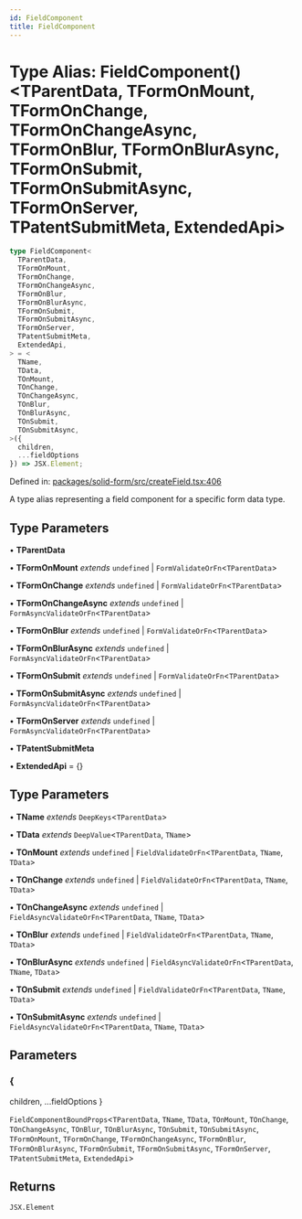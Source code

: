 ```yaml
---
id: FieldComponent
title: FieldComponent
---
```


<!-- DO NOT EDIT: this page is autogenerated from the type comments -->

# Type Alias: FieldComponent()\<TParentData, TFormOnMount, TFormOnChange, TFormOnChangeAsync, TFormOnBlur, TFormOnBlurAsync, TFormOnSubmit, TFormOnSubmitAsync, TFormOnServer, TPatentSubmitMeta, ExtendedApi\>

```ts
type FieldComponent<
  TParentData,
  TFormOnMount,
  TFormOnChange,
  TFormOnChangeAsync,
  TFormOnBlur,
  TFormOnBlurAsync,
  TFormOnSubmit,
  TFormOnSubmitAsync,
  TFormOnServer,
  TPatentSubmitMeta,
  ExtendedApi,
> = <
  TName,
  TData,
  TOnMount,
  TOnChange,
  TOnChangeAsync,
  TOnBlur,
  TOnBlurAsync,
  TOnSubmit,
  TOnSubmitAsync,
>({
  children,
  ...fieldOptions
}) => JSX.Element;
```

Defined in: [packages/solid-form/src/createField.tsx:406](https://github.com/TanStack/form/blob/main/packages/solid-form/src/createField.tsx#L406)

A type alias representing a field component for a specific form data type.

## Type Parameters

• **TParentData**

• **TFormOnMount** _extends_ `undefined` \| `FormValidateOrFn`\<`TParentData`\>

• **TFormOnChange** _extends_ `undefined` \| `FormValidateOrFn`\<`TParentData`\>

• **TFormOnChangeAsync** _extends_ `undefined` \| `FormAsyncValidateOrFn`\<`TParentData`\>

• **TFormOnBlur** _extends_ `undefined` \| `FormValidateOrFn`\<`TParentData`\>

• **TFormOnBlurAsync** _extends_ `undefined` \| `FormAsyncValidateOrFn`\<`TParentData`\>

• **TFormOnSubmit** _extends_ `undefined` \| `FormValidateOrFn`\<`TParentData`\>

• **TFormOnSubmitAsync** _extends_ `undefined` \| `FormAsyncValidateOrFn`\<`TParentData`\>

• **TFormOnServer** _extends_ `undefined` \| `FormAsyncValidateOrFn`\<`TParentData`\>

• **TPatentSubmitMeta**

• **ExtendedApi** = \{\}

## Type Parameters

• **TName** _extends_ `DeepKeys`\<`TParentData`\>

• **TData** _extends_ `DeepValue`\<`TParentData`, `TName`\>

• **TOnMount** _extends_ `undefined` \| `FieldValidateOrFn`\<`TParentData`, `TName`, `TData`\>

• **TOnChange** _extends_ `undefined` \| `FieldValidateOrFn`\<`TParentData`, `TName`, `TData`\>

• **TOnChangeAsync** _extends_ `undefined` \| `FieldAsyncValidateOrFn`\<`TParentData`, `TName`, `TData`\>

• **TOnBlur** _extends_ `undefined` \| `FieldValidateOrFn`\<`TParentData`, `TName`, `TData`\>

• **TOnBlurAsync** _extends_ `undefined` \| `FieldAsyncValidateOrFn`\<`TParentData`, `TName`, `TData`\>

• **TOnSubmit** _extends_ `undefined` \| `FieldValidateOrFn`\<`TParentData`, `TName`, `TData`\>

• **TOnSubmitAsync** _extends_ `undefined` \| `FieldAsyncValidateOrFn`\<`TParentData`, `TName`, `TData`\>

## Parameters

### \{

children,
...fieldOptions
\}

`FieldComponentBoundProps`\<`TParentData`, `TName`, `TData`, `TOnMount`, `TOnChange`, `TOnChangeAsync`, `TOnBlur`, `TOnBlurAsync`, `TOnSubmit`, `TOnSubmitAsync`, `TFormOnMount`, `TFormOnChange`, `TFormOnChangeAsync`, `TFormOnBlur`, `TFormOnBlurAsync`, `TFormOnSubmit`, `TFormOnSubmitAsync`, `TFormOnServer`, `TPatentSubmitMeta`, `ExtendedApi`\>

## Returns

`JSX.Element`
